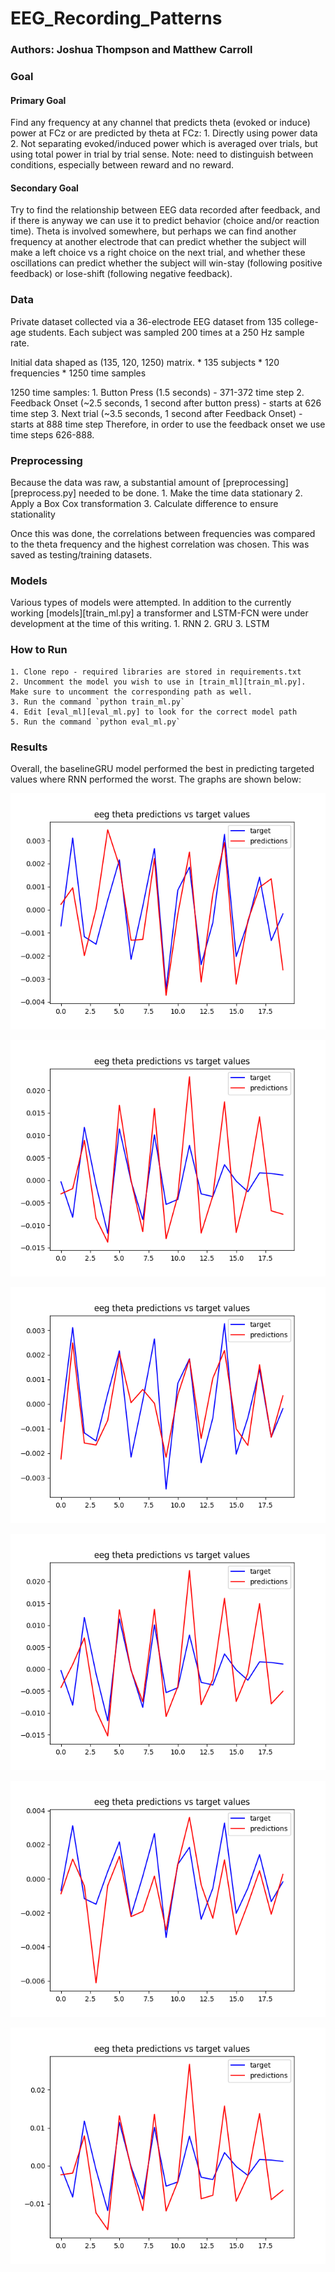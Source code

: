 # EEG_Recording_Patterns

### Authors: Joshua Thompson and Matthew Carroll

### Goal
#### Primary Goal
Find any frequency at any channel that predicts theta (evoked or induce) power at FCz or are predicted by theta at FCz:
    1. Directly using power data
    2. Not separating evoked/induced power which is averaged over trials, but using total power in trial by trial sense. 
Note: need to distinguish between conditions, especially between reward and no reward.

#### Secondary Goal
Try to find the relationship between EEG data recorded after feedback, and if there is anyway we can use it to predict behavior (choice and/or reaction time). Theta is involved somewhere, but perhaps we can find another frequency at another electrode that can predict whether the subject will make a left choice vs a right choice on the next trial, and whether these oscillations can predict whether the subject will win-stay (following positive feedback) or lose-shift (following negative feedback).

### Data
Private dataset collected via a 36-electrode EEG dataset from 135 college-age students. Each subject was sampled 200 times at a 250 Hz sample rate. 

Initial data shaped as (135, 120, 1250) matrix.
    * 135 subjects
    * 120 frequencies
    * 1250 time samples

1250 time samples:
    1. Button Press (1.5 seconds) - 371-372 time step
    2. Feedback Onset (~2.5 seconds, 1 second after button press) - starts at 626 time step
    3. Next trial (~3.5 seconds, 1 second after Feedback Onset) - starts at 888 time step
Therefore, in order to use the feedback onset we use time steps 626-888.

### Preprocessing
Because the data was raw, a substantial amount of [preprocessing][preprocess.py] needed to be done.
    1. Make the time data stationary
    2. Apply a Box Cox transformation
    3. Calculate difference to ensure stationality

Once this was done, the correlations between frequencies was compared to the theta frequency and the highest correlation was chosen. This was saved as testing/training datasets.

### Models
Various types of models were attempted. In addition to the currently working [models][train_ml.py] a transformer and LSTM-FCN were under development at the time of this writing. 
    1. RNN
    2. GRU
    3. LSTM

### How to Run
    1. Clone repo - required libraries are stored in requirements.txt
    2. Uncomment the model you wish to use in [train_ml][train_ml.py]. Make sure to uncomment the corresponding path as well.
    3. Run the command `python train_ml.py`
    4. Edit [eval_ml][eval_ml.py] to look for the correct model path
    5. Run the command `python eval_ml.py`

### Results
Overall, the baselineGRU model performed the best in predicting targeted values where RNN performed the worst. The graphs are shown below:

![RNN Test Predictions versus Targets](/graphs/RNN_test_preds_vs_targets.png)

![RNN Train Predictions versus Targets](/graphs/RNN_train_preds_vs_targets.png)

![GRU Test Predictions versus Targets](/graphs/GRU_test_preds_vs_targets.png)

![GRU Train Predictions versus Targets](/graphs/GRU_train_preds_vs_targets.png)

![LSTM Test Predictions versus Targets](/graphs/LSTM_test_preds_vs_targets.png)

![LSTM Train Predictions versus Targets](/graphs/LSTM_train_preds_vs_targets.png)

